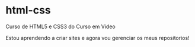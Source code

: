 # html-css
 Curso de HTML5 e CSS3 do Curso em Video

Estou aprendendo a criar sites e agora vou gerenciar os meus repositorios!